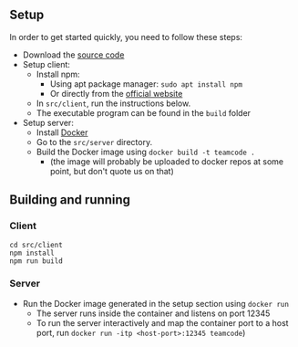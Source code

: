 ## Setup
In order to get started quickly, you need to follow these steps:
* Download the [source code](https://github.com/psedit/cte/archive/develop.zip)
* Setup client:
  * Install npm:
    * Using apt package manager: `sudo apt install npm`
    * Or directly from the [official website](https://nodejs.org/en/)
  * In `src/client`, run the instructions below.
  * The executable program can be found in  the `build` folder
* Setup server:
  * Install [Docker](https://docker.com)
  * Go to the `src/server` directory.
  * Build the Docker image using `docker build -t teamcode .`
      * (the image will probably be uploaded to docker repos at some point, but don't quote us on that)

## Building and running
### Client
```
cd src/client
npm install
npm run build
```
### Server
* Run the Docker image generated in the setup section using `docker run`
  * The server runs inside the container and listens on port 12345
  * To run the server interactively and map the container port to a host port, run `docker run -itp <host-port>:12345 teamcode`)